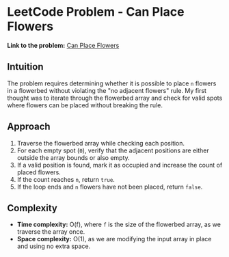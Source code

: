 # LeetCode Problem - Can Place Flowers

**Link to the problem:** [Can Place Flowers](https://leetcode.com/problems/can-place-flowers/description/?envType=study-plan-v2&envId=leetcode-75)

## Intuition
The problem requires determining whether it is possible to place `n` flowers in a flowerbed without violating the "no adjacent flowers" rule. My first thought was to iterate through the flowerbed array and check for valid spots where flowers can be placed without breaking the rule. 

## Approach
1. Traverse the flowerbed array while checking each position.
2. For each empty spot (`0`), verify that the adjacent positions are either outside the array bounds or also empty.
3. If a valid position is found, mark it as occupied and increase the count of placed flowers.
4. If the count reaches `n`, return `true`.
5. If the loop ends and `n` flowers have not been placed, return `false`.

## Complexity
- **Time complexity:** O(f), where `f` is the size of the flowerbed array, as we traverse the array once.
- **Space complexity:** O(1), as we are modifying the input array in place and using no extra space.
